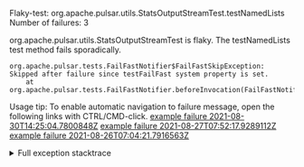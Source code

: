         
Flaky-test: org.apache.pulsar.utils.StatsOutputStreamTest.testNamedLists
Number of failures: 3

org.apache.pulsar.utils.StatsOutputStreamTest is flaky. The testNamedLists test method fails sporadically.

```
org.apache.pulsar.tests.FailFastNotifier$FailFastSkipException: Skipped after failure since testFailFast system property is set.
	at org.apache.pulsar.tests.FailFastNotifier.beforeInvocation(FailFastNotifier.java:88)

```

Usage tip: To enable automatic navigation to failure message, open the following links with CTRL/CMD-click.
[example failure 2021-08-30T14:25:04.7800848Z](https://github.com/apache/pulsar/runs/3462661639?check_suite_focus=true#step:9:1055)
[example failure 2021-08-27T07:52:17.9289112Z](https://github.com/apache/pulsar/runs/3440855061?check_suite_focus=true#step:9:1068)
[example failure 2021-08-26T07:04:21.7916563Z](https://github.com/apache/pulsar/runs/3429892062?check_suite_focus=true#step:9:1028)


<details>
<summary>Full exception stacktrace</summary>
<code><pre>
org.apache.pulsar.tests.FailFastNotifier$FailFastSkipException: Skipped after failure since testFailFast system property is set.
	at org.apache.pulsar.tests.FailFastNotifier.beforeInvocation(FailFastNotifier.java:88)

</pre></code>
</details>

